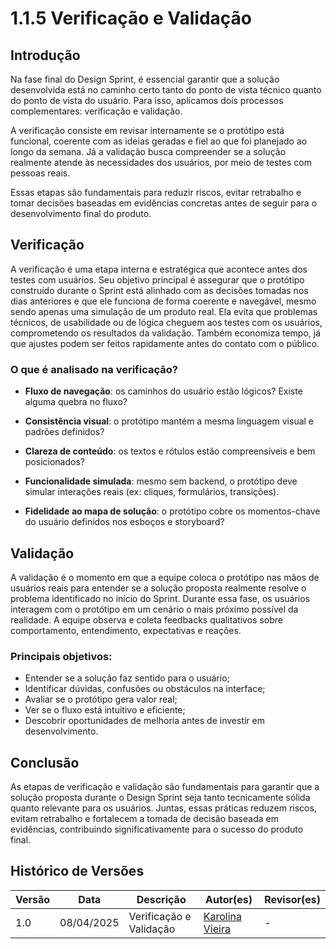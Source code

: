 # 1.1.5 Verificação e Validação

## Introdução 

Na fase final do Design Sprint, é essencial garantir que a solução desenvolvida está no caminho certo tanto do ponto de vista técnico quanto do ponto de vista do usuário. Para isso, aplicamos dois processos complementares: verificação e validação.

A verificação consiste em revisar internamente se o protótipo está funcional, coerente com as ideias geradas e fiel ao que foi planejado ao longo da semana. Já a validação busca compreender se a solução realmente atende às necessidades dos usuários, por meio de testes com pessoas reais.

Essas etapas são fundamentais para reduzir riscos, evitar retrabalho e tomar decisões baseadas em evidências concretas antes de seguir para o desenvolvimento final do produto.

## Verificação

A verificação é uma etapa interna e estratégica que acontece antes dos testes com usuários. Seu objetivo principal é assegurar que o protótipo construído durante o Sprint está alinhado com as decisões tomadas nos dias anteriores e que ele funciona de forma coerente e navegável, mesmo sendo apenas uma simulação de um produto real. Ela evita que problemas técnicos, de usabilidade ou de lógica cheguem aos testes com os usuários, comprometendo os resultados da validação. Também economiza tempo, já que ajustes podem ser feitos rapidamente antes do contato com o público.

### **O que é analisado na verificação?**
 - **Fluxo de navegação**: os caminhos do usuário estão lógicos? Existe alguma quebra no fluxo?

 - **Consistência visual**: o protótipo mantém a mesma linguagem visual e padrões definidos?

 - **Clareza de conteúdo**: os textos e rótulos estão compreensíveis e bem posicionados?

 - **Funcionalidade simulada**: mesmo sem backend, o protótipo deve simular interações reais (ex: cliques, formulários, transições).

 - **Fidelidade ao mapa de solução**: o protótipo cobre os momentos-chave do usuário definidos nos esboços e storyboard?

##  Validação 

A validação é o momento em que a equipe coloca o protótipo nas mãos de usuários reais para entender se a solução proposta realmente resolve o problema identificado no início do Sprint. Durante essa fase, os usuários interagem com o protótipo em um cenário o mais próximo possível da realidade. A equipe observa e coleta feedbacks qualitativos sobre comportamento, entendimento, expectativas e reações.

### **Principais objetivos:**

 - Entender se a solução faz sentido para o usuário;
 - Identificar dúvidas, confusões ou obstáculos na interface;
 - Avaliar se o protótipo gera valor real;
 - Ver se o fluxo está intuitivo e eficiente;
 - Descobrir oportunidades de melhoria antes de investir em desenvolvimento.

## Conclusão
As etapas de verificação e validação são fundamentais para garantir que a solução proposta durante o Design Sprint seja tanto tecnicamente sólida quanto relevante para os usuários. Juntas, essas práticas reduzem riscos, evitam retrabalho e fortalecem a tomada de decisão baseada em evidências, contribuindo significativamente para o sucesso do produto final.


 ## Histórico de Versões
| Versão | Data       | Descrição              | Autor(es)                                           | Revisor(es) |
|--------|------------|------------------------|-----------------------------------------------------|-------------|
| 1.0    | 08/04/2025 | Verificação e Validação | [Karolina Vieira](https://github.com/Karolina91) | -           |

